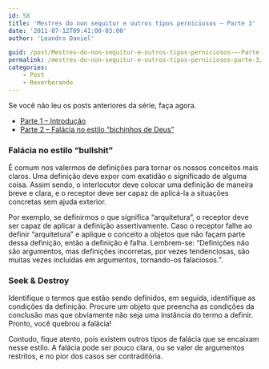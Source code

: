 ```yaml
---
id: 58
title: 'Mestres do non sequitur e outros tipos perniciosos – Parte 3'
date: '2011-07-12T09:41:00-03:00'
author: 'Leandro Daniel'

guid: /post/Mestres-do-non-sequitur-e-outros-tipos-perniciosos-–-Parte-3.aspx
permalink: /mestres-do-non-sequitur-e-outros-tipos-perniciosos-parte-3/
categories:
    - Post
    - Reverberando
---
```


Se você não leu os posts anteriores da série, faça agora.

- [Parte 1 – Introdução](http://www.leandrodaniel.com/post/Mestres-do-non-sequitur-e-outros-tipos-perniciosos-–-Parte-2)
- [Parte 2 – Falácia no estilo “bichinhos de Deus”](http://www.leandrodaniel.com/post/Mestres-do-non-sequitur-e-outros-tipos-perniciosos-–-Parte-2)

### Falácia no estilo “bullshit”

É comum nos valermos de definições para tornar os nossos conceitos mais claros. Uma definição deve expor com exatidão o significado de alguma coisa. Assim sendo, o interlocutor deve colocar uma definição de maneira breve e clara, e o receptor deve ser capaz de aplicá-la a situações concretas sem ajuda exterior.

Por exemplo, se definirmos o que significa “arquitetura”, o receptor deve ser capaz de aplicar a definição assertivamente. Caso o receptor falhe ao definir “arquitetura” e aplique o conceito a objetos que não façam parte dessa definição, então a definição é falha. Lembrem-se: “Definições não são argumentos, mas definições incorretas, por vezes tendenciosas, são muitas vezes incluídas em argumentos, tornando-os falaciosos.”.

### Seek &amp; Destroy

Identifique o termos que estão sendo definidos, em seguida, identifique as condições da definição. Procure um objeto que preencha as condições da conclusão mas que obviamente não seja uma instância do termo a definir. Pronto, você quebrou a falácia!

Contudo, fique atento, pois existem outros tipos de falácia que se encaixam nesse estilo. A falácia pode ser pouco clara, ou se valer de argumentos restritos, e no pior dos casos ser contraditória.